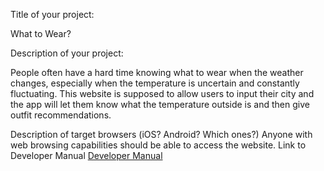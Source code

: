 Title of your project:

What to Wear? 

Description of your project: 

People often have a hard time knowing what to wear when the weather
changes, especially when the temperature is uncertain and constantly fluctuating.
This website is supposed to allow users to input their city and the app will let them know 
what the temperature outside is and then give outfit recommendations. 

Description of target browsers (iOS? Android? Which ones?)
Anyone with web browsing capabilities should be able to access the website. 
Link to Developer Manual
 [Developer Manual](./developer_manual.md)
